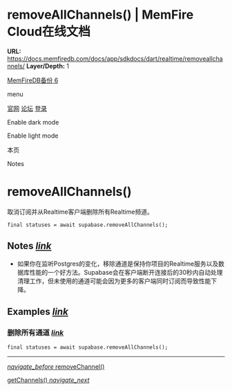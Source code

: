 # removeAllChannels() | MemFire Cloud在线文档

**URL:** https://docs.memfiredb.com/docs/app/sdkdocs/dart/realtime/removeallchannels/
**Layer/Depth:** 1

[MemFireDB备份 6](/)

menu

[官网](https://memfiredb.com/)
[论坛](https://community.memfiredb.com/)
[登录](https://cloud.memfiredb.com/auth/login)

Enable dark mode

Enable light mode

本页

Notes

# removeAllChannels()

取消订阅并从Realtime客户端删除所有Realtime频道。

```
final statuses = await supabase.removeAllChannels();
```

## Notes [*link*](#notes)

* 如果你在监听Postgres的变化，移除通道是保持你项目的Realtime服务以及数据库性能的一个好方法。Supabase会在客户端断开连接后的30秒内自动处理清理工作，但未使用的通道可能会因为更多的客户端同时订阅而导致性能下降。

## Examples [*link*](#examples)

### 删除所有通道 [*link*](#%e5%88%a0%e9%99%a4%e6%89%80%e6%9c%89%e9%80%9a%e9%81%93)

```
final statuses = await supabase.removeAllChannels();
```

---

[*navigate\_before* removeChannel()](/docs/app/sdkdocs/dart/realtime/removechannel/)

[getChannels() *navigate\_next*](/docs/app/sdkdocs/dart/realtime/getchannels/)